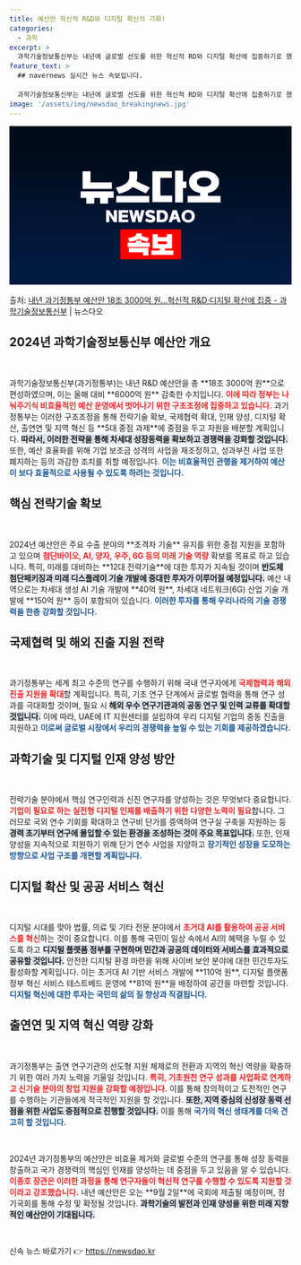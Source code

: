 ```yaml
---
title: 예산안 혁신적 R&D와 디지털 확산의 기회!
categories:
  - 과학
excerpt: >
  과학기술정보통신부는 내년에 글로벌 선도를 위한 혁신적 RD와 디지털 확산에 집중하기로 했다. 이에 세계 초일…
feature_text: >
  ## navernews 실시간 뉴스 속보입니다.

  과학기술정보통신부는 내년에 글로벌 선도를 위한 혁신적 RD와 디지털 확산에 집중하기로 했다. 이에 세계 초일…
image: '/assets/img/newsdao_breakingnews.jpg'
---
```


![뉴스다오 속보](/assets/img/newsdao_breakingnews.jpg)

<p>출처: <a href="https://newsdao.kr/1759" rel="dofollow">내년 과기정통부 예산안 18조 3000억 원…혁신적 R&D·디지털 확산에 집중 - 과학기술정보통신부</a> | 뉴스다오</p>

<h2 data-ke-size="size26">2024년 과학기술정보통신부 예산안 개요</h2>
<p data-ke-size="size16">&nbsp;</p>
과학기술정보통신부(과기정통부)는 내년 R&D 예산안을 총 **18조 3000억 원**으로 편성하였으며, 이는 올해 대비 **6000억 원** 감축한 수치입니다. <b><span style="color: #ee2323;">이에 따라 정부는 나눠주기식 비효율적인 예산 운영에서 벗어나기 위한 구조조정에 집중하고 있습니다.</span></b> 과기정통부는 이러한 구조조정을 통해 전략기술 확보, 국제협력 확대, 인재 양성, 디지털 확산, 출연연 및 지역 혁신 등 **5대 중점 과제**에 중점을 두고 자원을 배분할 계획입니다. <b><span style="background-color: #21538527;">따라서, 이러한 전략을 통해 차세대 성장동력을 확보하고 경쟁력을 강화할 것입니다.</span></b> 또한, 예산 효율화를 위해 기업 보조금 성격의 사업을 재조정하고, 성과부진 사업 또한 폐지하는 등의 과감한 조치를 취할 예정입니다. <b><span style="color: #1a5490;">이는 비효율적인 관행을 제거하여 예산이 보다 효율적으로 사용될 수 있도록 하려는 것입니다.</span></b>

<h2 data-ke-size="size26">핵심 전략기술 확보</h2>
<p data-ke-size="size16">&nbsp;</p>
2024년 예산안은 주요 수출 분야의 **초격차 기술** 유지를 위한 중점 지원을 포함하고 있으며 <b><span style="color: #ee2323;">첨단바이오, AI, 양자, 우주, 6G 등의 미래 기술 역량</span></b> 확보를 목표로 하고 있습니다. 특히, 미래를 대비하는 **12대 전략기술**에 대한 투자가 지속될 것이며 <b><span style="background-color: #21538527;">반도체 첨단패키징과 미래 디스플레이 기술 개발에 중대한 투자가 이루어질 예정입니다.</span></b> 예산 내역으로는 차세대 생성 AI 기술 개발에 **40억 원**, 차세대 네트워크(6G) 산업 기술 개발에 **150억 원** 등이 포함되어 있습니다. <b><span style="color: #1a5490;">이러한 투자를 통해 우리나라의 기술 경쟁력을 한층 강화할 것입니다.</span></b>

<h2 data-ke-size="size26">국제협력 및 해외 진출 지원 전략</h2>
<p data-ke-size="size16">&nbsp;</p>
과기정통부는 세계 최고 수준의 연구를 수행하기 위해 국내 연구자에게 <b><span style="color: #ee2323;">국제협력과 해외진출 지원을 확대</span></b>할 계획입니다. 특히, 기초 연구 단계에서 글로벌 협력을 통해 연구 성과를 극대화할 것이며, 필요 시 <b><span style="background-color: #21538527;">해외 우수 연구기관과의 공동 연구 및 인력 교류를 확대할 것입니다.</span></b> 이에 따라, UAE에 IT 지원센터를 설립하여 우리 디지털 기업의 중동 진출을 지원하고 <b><span style="color: #1a5490;">이로써 글로벌 시장에서 우리의 경쟁력을 높일 수 있는 기회를 제공하겠습니다.</span></b>

<h2 data-ke-size="size26">과학기술 및 디지털 인재 양성 방안</h2>
<p data-ke-size="size16">&nbsp;</p>
전략기술 분야에서 핵심 연구인력과 신진 연구자를 양성하는 것은 무엇보다 중요합니다. <b><span style="color: #ee2323;">기업이 필요로 하는 실전형 디지털 인재를 배출하기 위한 다양한 노력이 필요</span></b>합니다. 그러므로 국외 연수 기회를 확대하고 연구비 단가를 증액하여 연구실 구축을 지원하는 등 <b><span style="background-color: #21538527;">경력 초기부터 연구에 몰입할 수 있는 환경을 조성하는 것이 주요 목표입니다.</span></b> 또한, 인재 양성을 지속적으로 지원하기 위해 단기 연수 사업을 지양하고 <b><span style="color: #1a5490;">장기적인 성장을 도모하는 방향으로 사업 구조를 개편할 계획입니다.</span></b>

<h2 data-ke-size="size26">디지털 확산 및 공공 서비스 혁신</h2>
<p data-ke-size="size16">&nbsp;</p>
디지털 시대를 맞아 법률, 의료 및 기타 전문 분야에서 <b><span style="color: #ee2323;">초거대 AI를 활용하여 공공 서비스를 혁신</span></b>하는 것이 중요합니다. 이를 통해 국민이 일상 속에서 AI의 혜택을 누릴 수 있도록 하고 <b><span style="background-color: #21538527;">디지털 플랫폼 정부를 구현하며 민간과 공공의 데이터와 서비스를 효과적으로 공유할 것입니다.</span></b> 안전한 디지털 환경 마련을 위해 사이버 보안 분야에 대한 민간투자도 활성화할 계획입니다. 이는 초거대 AI 기반 서비스 개발에 **110억 원**, 디지털 플랫폼 정부 혁신 서비스 테스트베드 운영에 **81억 원**을 배정하여 공간을 마련할 것입니다. <b><span style="color: #1a5490;">디지털 혁신에 대한 투자는 국민의 삶의 질 향상과 직결됩니다.</span></b>

<h2 data-ke-size="size26">출연연 및 지역 혁신 역량 강화</h2>
<p data-ke-size="size16">&nbsp;</p>
과기정통부는 출연 연구기관의 선도형 지원 체제로의 전환과 지역의 혁신 역량을 확충하기 위한 여러 가지 노력을 기울일 것입니다. <b><span style="color: #ee2323;">특히, 기초원천 연구 성과를 사업화로 연계하고 신기술 분야의 창업 지원을 강화할 예정입니다.</span></b> 이를 통해 창의적이고 도전적인 연구를 수행하는 기관들에게 적극적인 지원을 할 것입니다. <b><span style="background-color: #21538527;">또한, 지역 중심의 신성장 동력 선점을 위한 사업도 중점적으로 진행할 것입니다.</span></b> 이를 통해 <b><span style="color: #1a5490;">국가의 혁신 생태계를 더욱 견고히 할 것입니다.</span></b>

<p data-ke-size="size16">&nbsp;</p>
2024년 과기정통부의 예산안은 비효율 제거와 글로벌 수준의 연구를 통해 성장 동력을 창출하고 국가 경쟁력의 핵심인 인재를 양성하는 데 중점을 두고 있음을 알 수 있습니다. <b><span style="color: #ee2323;">이종호 장관은 이러한 과정을 통해 연구자들이 혁신적 연구를 수행할 수 있도록 지원할 것이라고 강조했습니다.</span></b> 내년 예산안은 오는 **9월 2일**에 국회에 제출될 예정이며, 정기국회를 통해 수정 및 확정될 것입니다. <b><span style="background-color: #21538527;">과학기술의 발전과 인재 양성을 위한 미래 지향적인 예산안이 기대됩니다.</span></b>

<p data-ke-size="size16">&nbsp;</p> 

신속 뉴스 바로가기 👉 <a href="https://newsdao.kr" rel="dofollow">https://newsdao.kr</a>


